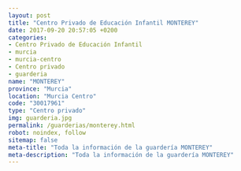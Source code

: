 ```yaml
---
layout: post
title: "Centro Privado de Educación Infantil MONTEREY"
date: 2017-09-20 20:57:05 +0200
categories:
- Centro Privado de Educación Infantil
- murcia
- murcia-centro
- Centro privado
- guarderia
name: "MONTEREY"
province: "Murcia"
location: "Murcia Centro"
code: "30017961"
type: "Centro privado"
img: guarderia.jpg
permalink: /guarderias/monterey.html
robot: noindex, follow
sitemap: false
meta-title: "Toda la información de la guardería MONTEREY"
meta-description: "Toda la información de la guardería MONTEREY"
---
```

